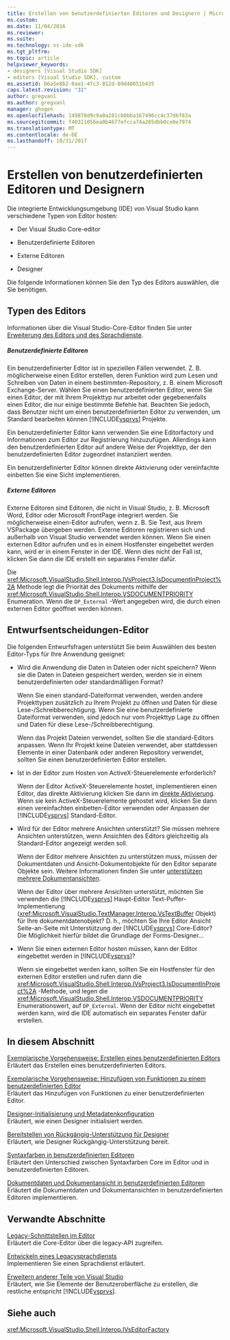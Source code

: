```yaml
---
title: Erstellen von benutzerdefinierten Editoren und Designern | Microsoft Docs
ms.custom: 
ms.date: 11/04/2016
ms.reviewer: 
ms.suite: 
ms.technology: vs-ide-sdk
ms.tgt_pltfrm: 
ms.topic: article
helpviewer_keywords:
- designers [Visual Studio SDK]
- editors [Visual Studio SDK], custom
ms.assetid: b6a5e8b2-0ae1-4fc3-812d-09d40051b435
caps.latest.revision: "31"
author: gregvanl
ms.author: gregvanl
manager: ghogen
ms.openlocfilehash: 149870d9c9a0a281cb0bba167496cc4c37d6f83a
ms.sourcegitcommit: f40311056ea0b4677efcca74a285dbb0ce0e7974
ms.translationtype: MT
ms.contentlocale: de-DE
ms.lasthandoff: 10/31/2017
---
```

# <a name="creating-custom-editors-and-designers"></a>Erstellen von benutzerdefinierten Editoren und Designern
Die integrierte Entwicklungsumgebung (IDE) von Visual Studio kann verschiedene Typen von Editor hosten:  
  
-   Der Visual Studio Core-editor  
  
-   Benutzerdefinierte Editoren  
  
-   Externe Editoren  
  
-   Designer  
  
 Die folgende Informationen können Sie den Typ des Editors auswählen, die Sie benötigen.  
  
## <a name="types-of-editor"></a>Typen des Editors  
 Informationen über die Visual Studio-Core-Editor finden Sie unter [Erweiterung des Editors und des Sprachdienste](../extensibility/extending-the-editor-and-language-services.md).  
  
##### <a name="custom-editors"></a>Benutzerdefinierte Editoren  
 Ein benutzerdefinierter Editor ist in speziellen Fällen verwendet. Z. B. möglicherweise einen Editor erstellen, deren Funktion wird zum Lesen und Schreiben von Daten in einem bestimmten-Repository, z. B. einem Microsoft Exchange-Server. Wählen Sie einen benutzerdefinierten Editor, wenn Sie einen Editor, der mit Ihrem Projekttyp nur arbeitet oder gegebenenfalls einen Editor, die nur einige bestimmte Befehle hat. Beachten Sie jedoch, dass Benutzer nicht um einen benutzerdefinierten Editor zu verwenden, um Standard bearbeiten können [!INCLUDE[vsprvs](../code-quality/includes/vsprvs_md.md)] Projekte.  
  
 Ein benutzerdefinierter Editor kann verwenden Sie eine Editorfactory und Informationen zum Editor zur Registrierung hinzuzufügen. Allerdings kann den benutzerdefinierten Editor auf andere Weise der Projekttyp, der den benutzerdefinierten Editor zugeordnet instanziiert werden.  
  
 Ein benutzerdefinierter Editor können direkte Aktivierung oder vereinfachte einbetten Sie eine Sicht implementieren.  
  
##### <a name="external-editors"></a>Externe Editoren  
 Externe Editoren sind Editoren, die nicht in Visual Studio, z. B. Microsoft Word, Editor oder Microsoft FrontPage integriert werden. Sie möglicherweise einen-Editor aufrufen, wenn z. B. Sie Text, aus Ihrem VSPackage übergeben werden. Externe Editoren registrieren sich und außerhalb von Visual Studio verwendet werden können. Wenn Sie einen externen Editor aufrufen und es in einem Hostfenster eingebettet werden kann, wird er in einem Fenster in der IDE. Wenn dies nicht der Fall ist, klicken Sie dann die IDE erstellt ein separates Fenster dafür.  
  
 Die <xref:Microsoft.VisualStudio.Shell.Interop.IVsProject3.IsDocumentInProject%2A> Methode legt die Priorität des Dokuments mithilfe der <xref:Microsoft.VisualStudio.Shell.Interop.VSDOCUMENTPRIORITY> Enumeration. Wenn die `DP_External` -Wert angegeben wird, die durch einen externen Editor geöffnet werden können.  
  
## <a name="editor-design-decisions"></a>Entwurfsentscheidungen-Editor  
 Die folgenden Entwurfsfragen unterstützt Sie beim Auswählen des besten Editor-Typs für Ihre Anwendung geeignet:  
  
-   Wird die Anwendung die Daten in Dateien oder nicht speichern? Wenn sie die Daten in Dateien gespeichert werden, werden sie in einem benutzerdefinierten oder standardmäßigen Format?  
  
     Wenn Sie einen standard-Dateiformat verwenden, werden andere Projekttypen zusätzlich zu Ihrem Projekt zu öffnen und Daten für diese Lese-/Schreibberechtigung. Wenn Sie eine benutzerdefinierte Dateiformat verwenden, sind jedoch nur vom Projekttyp Lage zu öffnen und Daten für diese Lese-/Schreibberechtigung.  
  
     Wenn das Projekt Dateien verwendet, sollten Sie die standard-Editors anpassen. Wenn Ihr Projekt keine Dateien verwendet, aber stattdessen Elemente in einer Datenbank oder anderen Repository verwendet, sollten Sie einen benutzerdefinierten Editor erstellen.  
  
-   Ist in der Editor zum Hosten von ActiveX-Steuerelemente erforderlich?  
  
     Wenn der Editor ActiveX-Steuerelemente hostet, implementieren einen Editor, das direkte Aktivierung klicken Sie dann im [direkte Aktivierung](../extensibility/in-place-activation.md). Wenn sie kein ActiveX-Steuerelemente gehostet wird, klicken Sie dann einen vereinfachten einbetten-Editor verwenden oder Anpassen der [!INCLUDE[vsprvs](../code-quality/includes/vsprvs_md.md)] Standard-Editor.  
  
-   Wird für der Editor mehrere Ansichten unterstützt? Sie müssen mehrere Ansichten unterstützen, wenn Ansichten des Editors gleichzeitig als Standard-Editor angezeigt werden soll.  
  
     Wenn der Editor mehrere Ansichten zu unterstützen muss, müssen der Dokumentdaten und Ansicht-Dokumentobjekte für den Editor separate Objekte sein. Weitere Informationen finden Sie unter [unterstützen mehrere Dokumentansichten](../extensibility/supporting-multiple-document-views.md).  
  
     Wenn der Editor über mehrere Ansichten unterstützt, möchten Sie verwenden die [!INCLUDE[vsprvs](../code-quality/includes/vsprvs_md.md)] Haupt-Editor Text-Puffer-Implementierung (<xref:Microsoft.VisualStudio.TextManager.Interop.VsTextBuffer> Objekt) für Ihre dokumentdatenobjekt? D. h., möchten Sie Ihre Editor Ansicht Seite-an-Seite mit Unterstützung der [!INCLUDE[vsprvs](../code-quality/includes/vsprvs_md.md)] Core-Editor? Die Möglichkeit hierfür bildet die Grundlage der Forms-Designer...  
  
-   Wenn Sie einen externen Editor hosten müssen, kann der Editor eingebettet werden in [!INCLUDE[vsprvs](../code-quality/includes/vsprvs_md.md)]?  
  
     Wenn sie eingebettet werden kann, sollten Sie ein Hostfenster für den externen Editor erstellen und rufen dann die <xref:Microsoft.VisualStudio.Shell.Interop.IVsProject3.IsDocumentInProject%2A> -Methode, und legen die <xref:Microsoft.VisualStudio.Shell.Interop.VSDOCUMENTPRIORITY> Enumerationswert, auf `DP_External`. Wenn der Editor nicht eingebettet werden kann, wird die IDE automatisch ein separates Fenster dafür erstellen.  
  
## <a name="in-this-section"></a>In diesem Abschnitt  
 [Exemplarische Vorgehensweise: Erstellen eines benutzerdefinierten Editors](../extensibility/walkthrough-creating-a-custom-editor.md)  
 Erläutert das Erstellen eines benutzerdefinierten Editors.  
  
 [Exemplarische Vorgehensweise: Hinzufügen von Funktionen zu einem benutzerdefinierten Editor](../extensibility/walkthrough-adding-features-to-a-custom-editor.md)  
 Erläutert das Hinzufügen von Funktionen zu einer benutzerdefinierten Editor.  
  
 [Designer-Initialisierung und Metadatenkonfiguration](../extensibility/designer-initialization-and-metadata-configuration.md)  
 Erläutert, wie einen Designer initialisiert werden.  
  
 [Bereitstellen von Rückgängig-Unterstützung für Designer](../extensibility/supplying-undo-support-to-designers.md)  
 Erläutert, wie Designer Rückgängig-Unterstützung bereit.  
  
 [Syntaxfarben in benutzerdefinierten Editoren](../extensibility/syntax-coloring-in-custom-editors.md)  
 Erläutert den Unterschied zwischen Syntaxfarben Core im Editor und in benutzerdefinierten Editoren.  
  
 [Dokumentdaten und Dokumentansicht in benutzerdefinierten Editoren](../extensibility/document-data-and-document-view-in-custom-editors.md)  
 Erläutert die Dokumentdaten und Dokumentansichten in benutzerdefinierten Editoren implementieren.  
  
## <a name="related-sections"></a>Verwandte Abschnitte  
 [Legacy-Schnittstellen im Editor](../extensibility/legacy-interfaces-in-the-editor.md)  
 Erläutert die Core-Editor über die legacy-API zugreifen.  
  
 [Entwickeln eines Legacysprachdiensts](../extensibility/internals/developing-a-legacy-language-service.md)  
 Implementieren Sie einen Sprachdienst erläutert.  
  
 [Erweitern anderer Teile von Visual Studio](../extensibility/extending-other-parts-of-visual-studio.md)  
 Erläutert, wie Sie Elemente der Benutzeroberfläche zu erstellen, die restliche entspricht [!INCLUDE[vsprvs](../code-quality/includes/vsprvs_md.md)].  
  
## <a name="see-also"></a>Siehe auch  
 <xref:Microsoft.VisualStudio.Shell.Interop.IVsEditorFactory>